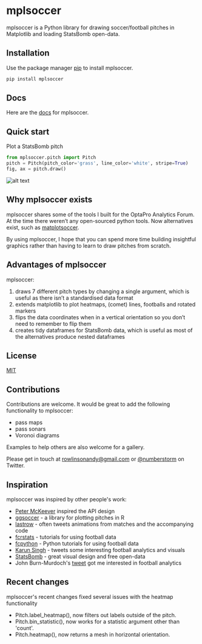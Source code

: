 # mplsoccer

mplsoccer is a Python library for drawing soccer/football pitches in Matplotlib and loading StatsBomb open-data.

## Installation

Use the package manager [pip](https://pip.pypa.io/en/stable/) to install mplsoccer.

```bash
pip install mplsoccer
```

## Docs

Here are the [docs](https://mplsoccer.readthedocs.io/) for mplsoccer.

## Quick start

Plot a StatsBomb pitch

```python
from mplsoccer.pitch import Pitch
pitch = Pitch(pitch_color='grass', line_color='white', stripe=True)
fig, ax = pitch.draw()
```
![alt text](https://github.com/andrewRowlinson/mplsoccer/blob/master/docs/quick_start.png?raw=true "statsbomb pitch")

## Why mplsoccer exists

mplsoccer shares some of the tools I built for the OptaPro Analytics Forum.
At the time there weren’t any open-sourced python tools. Now alternatives exist, such as [matplotsoccer](https://pypi.org/project/matplotsoccer/).

By using mplsoccer, I hope that you can spend more time building insightful graphics rather than having to learn to draw pitches from scratch.


## Advantages of mplsoccer

mplsoccer:

1. draws 7 different pitch types by changing a single argument, which is useful as there isn’t a standardised data format
2. extends matplotlib to plot heatmaps, (comet) lines, footballs and rotated markers
3. flips the data coordinates when in a vertical orientation so you don’t need to remember to flip them
4. creates tidy dataframes for StatsBomb data, which is useful as most of the alternatives produce nested dataframes

## License

[MIT](https://choosealicense.com/licenses/mit)

## Contributions
Contributions are welcome. It would be great to add the following functionality to mplsoccer:
- pass maps
- pass sonars
- Voronoi diagrams

Examples to help others are also welcome for a gallery.

Please get in touch at rowlinsonandy@gmail.com or [@numberstorm](https://twitter.com/numberstorm) on Twitter.

## Inspiration

mplsoccer was inspired by other people's work:
- [Peter McKeever](http://petermckeever.com/2019/01/plotting-pitches-in-python/) inspired the API design
- [ggsoccer](https://github.com/Torvaney/ggsoccer) - a library for plotting pitches in R
- [lastrow](https://twitter.com/lastrowview) - often tweets animations from matches and the accompanying code
- [fcrstats](http://fcrstats.com/) - tutorials for using football data
- [fcpython](https://fcpython.com/) - Python tutorials for using football data
- [Karun Singh](https://twitter.com/karun1710) - tweets some interesting football analytics and visuals
- [StatsBomb](https://statsbomb.com/) - great visual design and free open-data
- John Burn-Murdoch's [tweet](https://twitter.com/jburnmurdoch/status/1057907312030085120) got me interested in football analytics

## Recent changes

mplsoccer's recent changes fixed several issues with the heatmap functionality
- Pitch.label_heatmap(), now filters out labels outside of the pitch.
- Pitch.bin_statistic(), now works for a statistic argument other than 'count'.
- Pitch.heatmap(), now returns a mesh in horizontal orientation.
